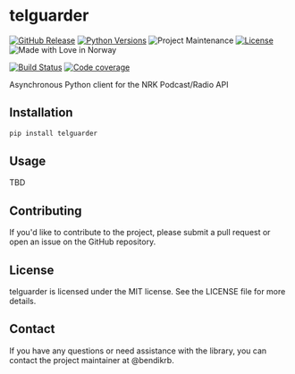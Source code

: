 # telguarder

[![GitHub Release][releases-shield]][releases]
[![Python Versions][py-versions-shield]][py-versions]
![Project Maintenance][maintenance-shield]
[![License][license-shield]][license]
![Made with Love in Norway][madewithlove-shield]

[![Build Status][build-shield]][build]
[![Code coverage][codecov-shield]][codecov]


Asynchronous Python client for the NRK Podcast/Radio API

## Installation

```bash
pip install telguarder
```

## Usage

TBD

## Contributing

If you'd like to contribute to the project, please submit a pull request or open an issue on the GitHub repository.

## License

telguarder is licensed under the MIT license. See the LICENSE file for more details.

## Contact

If you have any questions or need assistance with the library, you can contact the project maintainer at @bendikrb.


[license-shield]: https://img.shields.io/github/license/bendikrb/telguarder.svg
[license]: https://github.com/bendikrb/telguarder/blob/main/LICENSE.md
[releases-shield]: https://img.shields.io/pypi/v/telguarder
[releases]: https://github.com/bendikrb/telguarder/releases
[build-shield]: https://github.com/bendikrb/telguarder/actions/workflows/test.yaml/badge.svg
[build]: https://github.com/bendikrb/telguarder/actions/workflows/test.yaml
[maintenance-shield]: https://img.shields.io/maintenance/yes/2024.svg
[py-versions-shield]: https://img.shields.io/pypi/pyversions/telguarder
[py-versions]: https://pypi.org/project/telguarder/
[codecov-shield]: https://codecov.io/gh/bendikrb/telguarder/graph/badge.svg?token=011O5N9MKL
[codecov]: https://codecov.io/gh/bendikrb/telguarder
[madewithlove-shield]: https://madewithlove.now.sh/no?heart=true&colorB=%233584e4
